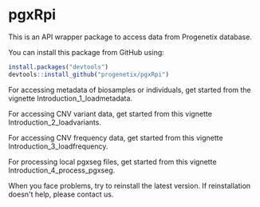 # pgxRpi

This is an API wrapper package to access data from Progenetix database.

You can install this package from GitHub using:

```r
install.packages("devtools")
devtools::install_github("progenetix/pgxRpi")
```

For accessing metadata of biosamples or individuals, get started from the vignette Introduction_1_loadmetadata.

For accessing CNV variant data, get started from this vignette Introduction_2_loadvariants.

For accessing CNV frequency data, get started from this vignette Introduction_3_loadfrequency.

For processing local pgxseg files, get started from this vignette Introduction_4_process_pgxseg.

When you face problems, try to reinstall the latest version. If reinstallation doesn't help, please contact us.
